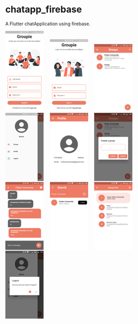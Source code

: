 # chatapp_firebase
A Flutter chatApplication using firebase.

<img src="/screenShots/2register.png" width=23.6% height=27.8%>&nbsp;&nbsp;&nbsp;&nbsp;
<img src="/screenShots/1login.png" width=23.6% height=27.8%>&nbsp;&nbsp;&nbsp;&nbsp;
<img src="/screenShots/3home.png" width=23.6% height=27.8%>&nbsp;&nbsp;&nbsp;&nbsp;
<img src="/screenShots/4sideBar.png" width=23.6% height=27.8%>&nbsp;&nbsp;&nbsp;&nbsp;
<img src="/screenShots/5profile.png" width=23.6% height=27.8%>&nbsp;&nbsp;&nbsp;&nbsp;
<img src="/screenShots/6createGroup.png" width=23.6% height=27.8%>&nbsp;&nbsp;&nbsp;&nbsp;
<img src="/screenShots/7chatScreen.png" width=23.6% height=27.8%>&nbsp;&nbsp;&nbsp;&nbsp;
<img src="/screenShots/8searchPage.png" width=23.6% height=27.8%>&nbsp;&nbsp;&nbsp;&nbsp;
<img src="/screenShots/9groupInfo.png" width=23.6% height=27.8%>&nbsp;&nbsp;&nbsp;&nbsp;
<img src="/screenShots/10logout.png" width=23.6% height=27.8%>



